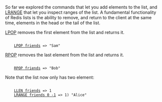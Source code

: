 So far we explored the commands that let you add elements to the list,
and [LRANGE](#help) that let you inspect ranges of the list. A fundamental
functionality of Redis lists is the ability to remove, and return to the
client at the same time, elements in the head or the tail of the list.

[LPOP](#help) removes the first element from the list and returns it.

<pre><code>
    <a href="#run">LPOP friends</a> => "Sam"
</code></pre>

[RPOP](#help) removes the last element from the list and returns it.

<pre><code>
    <a href="#run">RPOP friends</a> => "Bob"
</code></pre>

Note that the list now only has two element:

<pre><code>
    <a href="#run">LLEN friends</a> => 1
    <a href="#run">LRANGE friends 0 -1</a> => 1) "Alice"
</code></pre>
